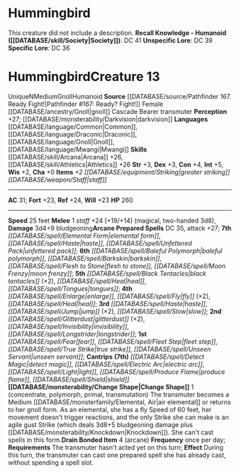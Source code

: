 ﻿---
ac: '31'
alignment: N
charisma: '+0'
constitution: '+4'
creature_ability:
- Change Shape
- Drain Bonded Item
dexterity: '+3'
fortitude: '+23'
hp: '260'
id: '1498'
intelligence: '+5'
land_speed: '25'
language:
- '[[DATABASE/language/Common|Common]]'
- '[[DATABASE/language/Draconic|Draconic]]'
- '[[DATABASE/language/Gnoll|Gnoll]]'
- '[[DATABASE/language/Mwangi|Mwangi]]'
level: '13'
max_speed: '25'
name: Hummingbird
perception: '+27'
rarity: Unique
reflex: '+24'
sense:
- '[[DATABASE/monsterability/Darkvision|darkvision]]'
size: Medium
skill:
- '[[DATABASE/skill/Athletics|Athletics]] +26'
- '[[DATABASE/skill/Arcana|Arcana]] +26'
source: '[[DATABASE/source/Pathfinder 167. Ready Fight!|Pathfinder #167: Ready? Fight!]]'
speed:
- 25 feet
spell:
- '[[DATABASE/spell/Baleful Polymorph|Baleful Polymorph]]'
- '[[DATABASE/spell/Barkskin|Barkskin]]'
- '[[DATABASE/spell/Black Tentacles|Black Tentacles]]'
- '[[DATABASE/spell/Detect Magic|Detect Magic]]'
- '[[DATABASE/spell/Electric Arc|Electric Arc]]'
- '[[DATABASE/spell/Elemental Form|Elemental Form]]'
- '[[DATABASE/spell/Enlarge|Enlarge]]'
- '[[DATABASE/spell/Fear|Fear]]'
- '[[DATABASE/spell/Fleet Step|Fleet Step]]'
- '[[DATABASE/spell/Flesh to Stone|Flesh to Stone]]'
- '[[DATABASE/spell/Fly|Fly]]'
- '[[DATABASE/spell/Glitterdust|Glitterdust]]'
- '[[DATABASE/spell/Haste|Haste]]'
- '[[DATABASE/spell/Heal|Heal]]'
- '[[DATABASE/spell/Invisibility|Invisibility]]'
- '[[DATABASE/spell/Jump|Jump]]'
- '[[DATABASE/spell/Light|Light]]'
- '[[DATABASE/spell/Longstrider|Longstrider]]'
- '[[DATABASE/spell/Moon Frenzy|MoonFrenzy]]'
- '[[DATABASE/spell/Produce Flame|Produce Flame]]'
- '[[DATABASE/spell/Shield|Shield]]'
- '[[DATABASE/spell/Slow|Slow]]'
- '[[DATABASE/spell/Tongues|Tongues]]'
- '[[DATABASE/spell/True Strike|TrueStrike]]'
- '[[DATABASE/spell/Unfettered Pack|Unfettered Pack]]'
- '[[DATABASE/spell/Unseen Servant|Unseen Servant]]'
strength: '+3'
strength_req: '3'
strongest_save:
- Reflex
trait:
- '[[DATABASE/trait/Gnoll|Gnoll]]'
- '[[DATABASE/trait/Humanoid|Humanoid]]'
- '[[DATABASE/trait/Unique|Unique]]'
type: Creature
vision: Darkvision
weakest_save:
- Fortitude
- Will
will: '+23'
wisdom: '+2'

---
# Hummingbird

This creature did not include a description.
**Recall Knowledge - Humanoid ([[DATABASE/skill/Society|Society]])**: DC 41
**Unspecific Lore**: DC 39
**Specific Lore**: DC 36

# Hummingbird<span class="item-type">Creature 13</span>

<span class="trait-unique item-trait">Unique</span><span class="trait-alignment item-trait">N</span><span class="trait-size item-trait">Medium</span><span class="item-trait">Gnoll</span><span class="item-trait">Humanoid</span>
**Source** [[DATABASE/source/Pathfinder 167. Ready Fight!|Pathfinder #167: Ready? Fight!]]
Female [[DATABASE/ancestry/Gnoll|gnoll]] Cascade Bearer transmuter
**Perception** +27; [[DATABASE/monsterability/Darkvision|darkvision]]
**Languages** [[DATABASE/language/Common|Common]], [[DATABASE/language/Draconic|Draconic]], [[DATABASE/language/Gnoll|Gnoll]], [[DATABASE/language/Mwangi|Mwangi]]
**Skills** [[DATABASE/skill/Arcana|Arcana]] +26, [[DATABASE/skill/Athletics|Athletics]] +26
**Str** +3, **Dex** +3, **Con** +4, **Int** +5, **Wis** +2, **Cha** +0
**Items** _+2 [[DATABASE/equipment/Striking|greater striking]] [[DATABASE/weapon/Staff|staff]]_

---
**AC** 31; **Fort** +23, **Ref** +24, **Will** +23
**HP** 260

---
**Speed** 25 feet
<span class="in-box-ability">**Melee** <span class="action-icon">1</span> _staff_ +24 [+19/+14] (magical, two-handed 3d8), **Damage** 3d4+9 bludgeoning</span>**Arcane Prepared Spells** DC 35, attack +27; **7th** _[[DATABASE/spell/Elemental Form|elemental form]]_, _[[DATABASE/spell/Haste|haste]]_, _[[DATABASE/spell/Unfettered Pack|unfettered pack]]_; **6th** _[[DATABASE/spell/Baleful Polymorph|baleful polymorph]]_, _[[DATABASE/spell/Barkskin|barkskin]]_, _[[DATABASE/spell/Flesh to Stone|flesh to stone]]_, _[[DATABASE/spell/Moon Frenzy|moon frenzy]]_; **5th** _[[DATABASE/spell/Black Tentacles|black tentacles]]_ (×2), _[[DATABASE/spell/Heal|heal]]_, _[[DATABASE/spell/Tongues|tongues]]_; **4th** _[[DATABASE/spell/Enlarge|enlarge]]_, _[[DATABASE/spell/Fly|fly]]_ (×2), _[[DATABASE/spell/Heal|heal]]_; **3rd** _[[DATABASE/spell/Haste|haste]]_, _[[DATABASE/spell/Jump|jump]]_ (×2), _[[DATABASE/spell/Slow|slow]]_; **2nd** _[[DATABASE/spell/Glitterdust|glitterdust]]_ (×2), _[[DATABASE/spell/Invisibility|invisibility]]_, _[[DATABASE/spell/Longstrider|longstrider]]_; **1st** _[[DATABASE/spell/Fear|fear]]_, _[[DATABASE/spell/Fleet Step|fleet step]]_, _[[DATABASE/spell/True Strike|true strike]]_, _[[DATABASE/spell/Unseen Servant|unseen servant]]_; **Cantrips** **(7th)** _[[DATABASE/spell/Detect Magic|detect magic]]_, _[[DATABASE/spell/Electric Arc|electric arc]]_, _[[DATABASE/spell/Light|light]]_, _[[DATABASE/spell/Produce Flame|produce flame]]_, _[[DATABASE/spell/Shield|shield]]_
<span class="in-box-ability">**[[DATABASE/monsterability/Change Shape|Change Shape]]** <span class="action-icon">1</span> (concentrate, polymorph, primal, transmutation) The transmuter becomes a Medium [[DATABASE/monsterfamily/Elemental, Air|air elemental]] or returns to her gnoll form. As an elemental, she has a fly Speed of 60 feet, her movement doesn't trigger reactions, and the only Strike she can make is an agile gust Strike (which deals 3d8+5 bludgeoning damage plus [[DATABASE/monsterability/Knockdown|Knockdown]]). She can't cast spells in this form.</span><span class="in-box-ability">**Drain Bonded Item** <span class="action-icon">4</span> (arcane) **Frequency** once per day; **Requirements** The transmuter hasn't acted yet on this turn; **Effect** During this turn, the transmuter can cast one prepared spell she has already cast, without spending a spell slot.</span>